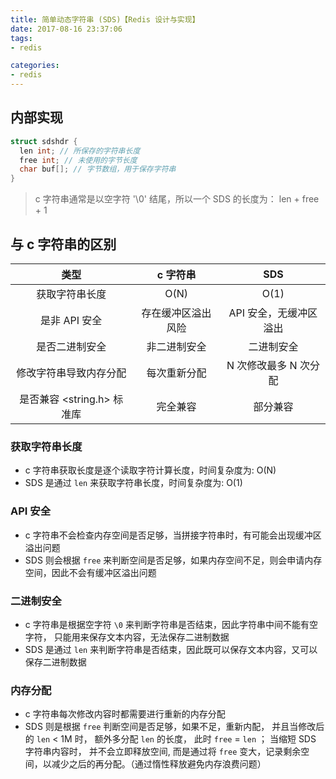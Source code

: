 ```yaml
---
title: 简单动态字符串 (SDS)【Redis 设计与实现】
date: 2017-08-16 23:37:06
tags:
- redis

categories:
- redis
---
```


## 内部实现

```c
struct sdshdr {
  len int; // 所保存的字符串长度
  free int; // 未使用的字节长度
  char buf[]; // 字节数组，用于保存字符串
}
```

> c 字符串通常是以空字符 '\0' 结尾，所以一个 SDS 的长度为： len + free + 1

## 与 c 字符串的区别

|         类型          |   c 字符串   |      SDS      |
| :-----------------: | :-------: | :-----------: |
|       获取字符串长度       |   O(N)    |     O(1)      |
|      是非 API 安全      | 存在缓冲区溢出风险 | API 安全，无缓冲区溢出 |
|       是否二进制安全       |  非二进制安全   |     二进制安全     |
|     修改字符串导致内存分配     |  每次重新分配   | N 次修改最多 N 次分配 |
| 是否兼容 <string.h> 标准库 |   完全兼容    |     部分兼容      |

<!-- more -->

### 获取字符串长度

- c 字符串获取长度是逐个读取字符计算长度，时间复杂度为: O(N)
- SDS 是通过 `len` 来获取字符串长度，时间复杂度为: O(1)

### API 安全

- c 字符串不会检查内存空间是否足够，当拼接字符串时，有可能会出现缓冲区溢出问题
- SDS 则会根据 `free` 来判断空间是否足够，如果内存空间不足，则会申请内存空间，因此不会有缓冲区溢出问题

### 二进制安全

- c 字符串是根据空字符 `\0` 来判断字符串是否结束，因此字符串中间不能有空字符， 只能用来保存文本内容，无法保存二进制数据
- SDS  是通过 `len` 来判断字符串是否结束，因此既可以保存文本内容，又可以保存二进制数据

### 内存分配

- c 字符串每次修改内容时都需要进行重新的内存分配
- SDS 则是根据 `free` 判断空间是否足够，如果不足，重新内配， 并且当修改后的 `len` < 1M 时， 额外多分配 `len` 的长度， 此时 `free` = `len` ；  当缩短 SDS 字符串内容时， 并不会立即释放空间, 而是通过将 `free` 变大，记录剩余空间，以减少之后的再分配。（通过惰性释放避免内存浪费问题） 
